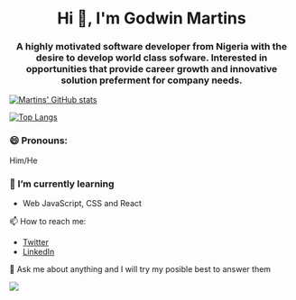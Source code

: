 <h1 align="center">Hi 👋, I'm Godwin Martins</h1>
<h3 align="center">A highly motivated software developer from Nigeria with the desire to develop world class sofware. Interested in opportunities that provide career growth and innovative solution preferment for company needs.</h3>




[![Martins' GitHub stats](https://github-readme-stats.vercel.app/api?username=gmcodes20)](https://github.com/anuraghazra/github-readme-stats)

[![Top Langs](https://github-readme-stats.vercel.app/api/top-langs/?username=anuraghazra)](https://github.com/anuraghazra/github-readme-stats)
<!--
**gmcodes20/gmcodes20** is a ✨ _special_ ✨ repository because its `README.md` (this file) appears on your GitHub profile.

Here are some ideas to get you started:

- 🔭 I’m currently working on ...


- 👯 I’m looking to collaborate on ...
- 🤔 I’m looking for help with ...
- 💬 Ask me about ...
- 📫 How to reach me: ...
 ...
- ⚡ Fun fact: ...
-->

###  😄 Pronouns:
Him/He


### 🌱 I’m currently learning
- Web JavaScript, CSS and React


📫 How to reach me:
- [Twitter](https://twitter.com/gmcodes20?s=20)
- [LinkedIn](https://www.linkedin.com/in/godwin-martins-990165204)

💬 Ask me about anything and I will try my posible best to answer them


![](https://hit.yhype.me/github/profile?user_id=37496325)
